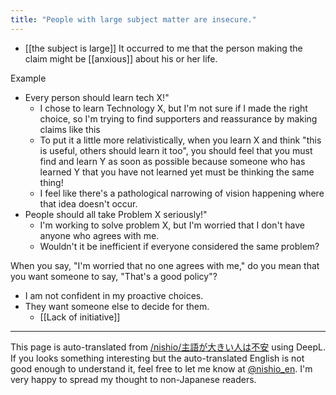 ```yaml
---
title: "People with large subject matter are insecure."
---
```


- [[the subject is large]] It occurred to me that the person making the claim might be [[anxious]] about his or her life.

Example
- Every person should learn tech X!"
    - I chose to learn Technology X, but I'm not sure if I made the right choice, so I'm trying to find supporters and reassurance by making claims like this
    - To put it a little more relativistically, when you learn X and think "this is useful, others should learn it too", you should feel that you must find and learn Y as soon as possible because someone who has learned Y that you have not learned yet must be thinking the same thing!
    - I feel like there's a pathological narrowing of vision happening where that idea doesn't occur.
- People should all take Problem X seriously!"
    - I'm working to solve problem X, but I'm worried that I don't have anyone who agrees with me.
    - Wouldn't it be inefficient if everyone considered the same problem?

When you say, "I'm worried that no one agrees with me," do you mean that you want someone to say, "That's a good policy"?
- I am not confident in my proactive choices.
- They want someone else to decide for them.
    - [[Lack of initiative]]

---
This page is auto-translated from [/nishio/主語が大きい人は不安](https://scrapbox.io/nishio/主語が大きい人は不安) using DeepL. If you looks something interesting but the auto-translated English is not good enough to understand it, feel free to let me know at [@nishio_en](https://twitter.com/nishio_en). I'm very happy to spread my thought to non-Japanese readers.